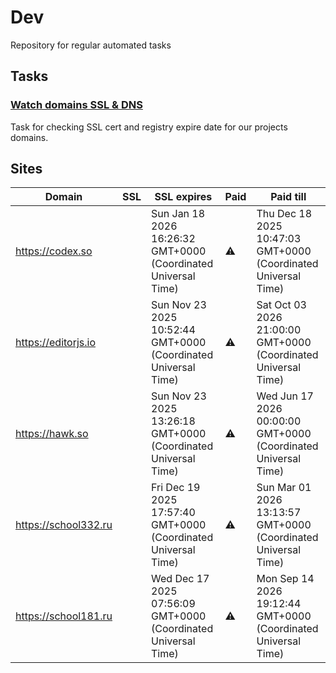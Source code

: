 # Dev

Repository for regular automated tasks

## Tasks

### [Watch domains SSL & DNS](.github/workflows/watch-domains-ssl-dns.yml)

Task for checking SSL cert and registry expire date for our projects domains.

## Sites

| Domain | SSL | SSL expires | Paid | Paid till |
| - | - | - | - | - |
| https://codex.so |  | Sun Jan 18 2026 16:26:32 GMT+0000 (Coordinated Universal Time) | ⚠️ | Thu Dec 18 2025 10:47:03 GMT+0000 (Coordinated Universal Time) |
| https://editorjs.io |  | Sun Nov 23 2025 10:52:44 GMT+0000 (Coordinated Universal Time) | ⚠️ | Sat Oct 03 2026 21:00:00 GMT+0000 (Coordinated Universal Time) |
| https://hawk.so |  | Sun Nov 23 2025 13:26:18 GMT+0000 (Coordinated Universal Time) | ⚠️ | Wed Jun 17 2026 00:00:00 GMT+0000 (Coordinated Universal Time) |
| https://school332.ru |  | Fri Dec 19 2025 17:57:40 GMT+0000 (Coordinated Universal Time) | ⚠️ | Sun Mar 01 2026 13:13:57 GMT+0000 (Coordinated Universal Time) |
| https://school181.ru |  | Wed Dec 17 2025 07:56:09 GMT+0000 (Coordinated Universal Time) | ⚠️ | Mon Sep 14 2026 19:12:44 GMT+0000 (Coordinated Universal Time) |
